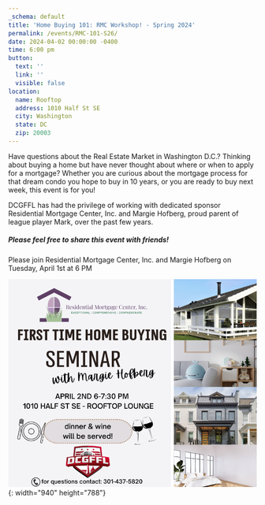 ```yaml
---
_schema: default
title: 'Home Buying 101: RMC Workshop! - Spring 2024'
permalink: /events/RMC-101-S26/
date: 2024-04-02 00:00:00 -0400
time: 6:00 pm
button:
  text: ''
  link: ''
  visible: false
location:
  name: Rooftop
  address: 1010 Half St SE
  city: Washington
  state: DC
  zip: 20003
---
```

Have questions about the Real Estate Market in Washington D.C.? Thinking about buying a home but have never thought about where or when to apply for a mortgage? Whether you are curious about the mortgage process for that dream condo you hope to buy in 10 years, or you are ready to buy next week, this event is for you!

DCGFFL has had the privilege of working with dedicated sponsor Residential Mortgage Center, Inc. and Margie Hofberg, proud parent of league player Mark, over the past few years.

##### **Please feel free to share this event with friends!**

Please join Residential Mortgage Center, Inc. and Margie Hofberg on Tuesday, April 1st at 6 PM

![](/img/home-buying-101-seminar.png){: width="940" height="788"}